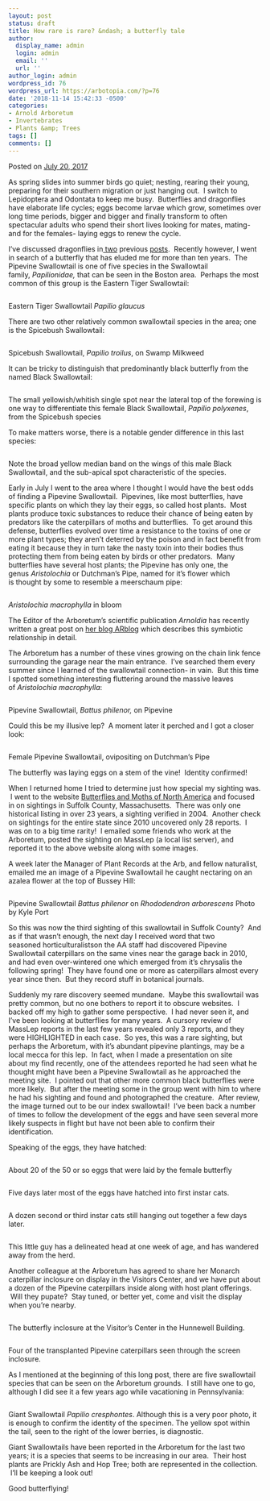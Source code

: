 ```yaml
---
layout: post
status: draft
title: How rare is rare? &ndash; a butterfly tale
author:
  display_name: admin
  login: admin
  email: ''
  url: ''
author_login: admin
wordpress_id: 76
wordpress_url: https://arbotopia.com/?p=76
date: '2018-11-14 15:42:33 -0500'
categories:
- Arnold Arboretum
- Invertebrates
- Plants &amp; Trees
tags: []
comments: []
---
```




<p>Posted on&nbsp;<a href="https://web.archive.org/web/20170912192358/http://www.arbotopia.com/how-rare-is-rare-a-butterfly-tale/">July 20, 2017</a></p>





<p>As spring slides&nbsp;into summer birds go quiet; nesting, rearing their young, preparing for&nbsp;their southern migration or just hanging out. &nbsp;I switch to Lepidoptera and Odontata to keep me busy. &nbsp;Butterflies and dragonflies have elaborate life cycles; eggs become larvae which grow, sometimes over long time periods, bigger and bigger and finally transform to often spectacular adults who spend their short lives looking for mates, mating- and for the females- laying eggs to renew the cycle.</p>





<p>I&rsquo;ve discussed dragonflies in<a href="https://web.archive.org/web/20170912192358/http://www.arbotopia.com/an-ode-to-odonata/">&nbsp;two</a>&nbsp;previous&nbsp;<a href="https://web.archive.org/web/20170912192358/http://www.arbotopia.com/dragonflies-are-everywhere/">posts</a>. &nbsp;Recently however, I went in search of a butterfly that has eluded me for more than&nbsp;ten years. &nbsp;The Pipevine Swallowtail is one of five species in the Swallowtail family,&nbsp;<em>Papilionidae,&nbsp;</em>that can be seen in the Boston area. &nbsp;Perhaps the most common of this group is the Eastern Tiger Swallowtail:</p>


<p><!-- wp:image {"id":1468} --></p>
<figure class="wp-block-image"><img src="https://web.archive.org/web/20170912192358im_/http://www.arbotopia.com/wp-content/uploads/2017/07/P1080473.jpg" alt="" class="wp-image-1468"/></figure>





<p>Eastern Tiger Swallowtail&nbsp;<em>Papilio glaucus</em></p>





<p>There are two other relatively common swallowtail species in the area; one is the Spicebush Swallowtail:</p>


<p><!-- wp:image {"id":1469} --></p>
<figure class="wp-block-image"><img src="https://web.archive.org/web/20170912192358im_/http://www.arbotopia.com/wp-content/uploads/2017/07/P1160832.jpg" alt="" class="wp-image-1469"/></figure>





<p>Spicebush Swallowtail,&nbsp;<em>Papilio troilus</em>, on Swamp Milkweed</p>





<p>It can be tricky to distinguish that predominantly black butterfly from the named Black Swallowtail:</p>


<p><!-- wp:image {"id":1470} --></p>
<figure class="wp-block-image"><img src="https://web.archive.org/web/20170912192358im_/http://www.arbotopia.com/wp-content/uploads/2017/07/P1080961.jpg" alt="" class="wp-image-1470"/></figure>





<p>The small yellowish/whitish single spot near the lateral top of the forewing is one way to differentiate this female Black Swallowtail,&nbsp;<em>Papilio polyxenes</em>, from the Spicebush species</p>





<p>To make matters worse, there is a notable gender difference in this last species:</p>


<p><!-- wp:image {"id":1471} --></p>
<figure class="wp-block-image"><img src="https://web.archive.org/web/20170912192358im_/http://www.arbotopia.com/wp-content/uploads/2017/07/P1250889.jpg" alt="" class="wp-image-1471"/></figure>





<p>Note the broad yellow median band on the wings of this male Black Swallowtail, and the sub-apical spot characteristic of the species.</p>





<p>Early in July&nbsp;I went to the&nbsp;area where I thought I would have the best odds of finding a Pipevine Swallowtail. &nbsp;Pipevines, like most butterflies, have specific plants on which they lay their eggs, so&nbsp;called host plants. &nbsp;Most plants produce toxic substances to reduce their chance of being eaten by predators like the caterpillars of moths and butterflies. &nbsp;To get around this defense, butterflies evolved over time a resistance to the toxins of one or more plant types; they aren&rsquo;t deterred by the poison and in fact benefit from eating it because they in turn take the nasty toxin into their bodies thus protecting them from being eaten by birds or other predators. &nbsp;Many butterflies&nbsp;have several host plants; the Pipevine has only one, the genus&nbsp;<em>Aristolochia</em>&nbsp;or Dutchman&rsquo;s Pipe, named for it&rsquo;s flower which is&nbsp;thought by some to resemble a meerschaum&nbsp;pipe:</p>


<p><!-- wp:image {"id":234} --></p>
<figure class="wp-block-image"><img src="/images/2018/11/Dutchmans-Pipe-Aristolochia-macrophylla-1112-88-A.jpg" alt="" class="wp-image-234"/></figure>





<p><em>Aristolochia macrophylla</em>&nbsp;in bloom</p>





<p>The Editor of the Arboretum&rsquo;s scientific publication&nbsp;<em>Arnoldia</em>&nbsp;has recently written a great&nbsp;post on&nbsp;<a href="https://web.archive.org/web/20170912192358/https://www.arboretum.harvard.edu/pipevine-dreams/">her blog ARblog</a>&nbsp;which describes this symbiotic relationship in detail.</p>





<p>The Arboretum has a number of these vines growing on the chain link fence surrounding the garage near the main entrance. &nbsp;I&rsquo;ve searched them every summer since I learned of the swallowtail connection- in vain. &nbsp;But this time I spotted something interesting fluttering around the massive leaves of&nbsp;<em>Aristolochia macrophylla</em>:</p>


<p><!-- wp:image {"id":1473} --></p>
<figure class="wp-block-image"><img src="https://web.archive.org/web/20170912192358im_/http://www.arbotopia.com/wp-content/uploads/2017/07/P1160754.jpg" alt="" class="wp-image-1473"/></figure>





<p>Pipevine Swallowtail,&nbsp;<em>Battus philenor,</em>&nbsp;on Pipevine</p>





<p>Could this be my illusive lep? &nbsp;A moment later it perched and I got a closer look:</p>


<p><!-- wp:image {"id":1474} --></p>
<figure class="wp-block-image"><img src="https://web.archive.org/web/20170912192358im_/http://www.arbotopia.com/wp-content/uploads/2017/07/P1160763.jpg" alt="" class="wp-image-1474"/></figure>





<p>Female Pipevine Swallowtail, ovipositing on Dutchman&rsquo;s Pipe</p>





<p>The butterfly was laying eggs on a stem of the vine! &nbsp;Identity confirmed!</p>





<p>When I returned home I tried to determine just how special my sighting was. &nbsp;I went to the&nbsp;website&nbsp;<a href="https://web.archive.org/web/20170912192358/https://www.butterfliesandmoths.org/">Butterflies and Moths of North America</a>&nbsp;and focused in on sightings in Suffolk County, Massachusetts. &nbsp;There was only one historical listing in over 23 years, a sighting verified in 2004. &nbsp;Another check on sightings for the entire state since 2010&nbsp;uncovered only 28 reports. &nbsp;I was on to a big time rarity! &nbsp;I emailed some friends who work at the Arboretum, posted the sighting on MassLep (a local list server), and reported it to the above website along with some images.</p>





<p>A week later the&nbsp;Manager of Plant Records at the Arb, and fellow naturalist, emailed me an image of a Pipevine Swallowtail he caught&nbsp;nectaring on an azalea flower at the top of Bussey Hill:</p>


<p><!-- wp:image {"id":1481} --></p>
<figure class="wp-block-image"><img src="https://web.archive.org/web/20170912192358im_/http://www.arbotopia.com/wp-content/uploads/2017/07/IMG_0628.jpg" alt="" class="wp-image-1481"/></figure>





<p>Pipevine Swallowtail&nbsp;<em>Battus philenor</em>&nbsp;on&nbsp;<em>Rhododendron arborescens</em>&nbsp;Photo by Kyle Port</p>





<p>So this was now the third sighting of this swallowtail in Suffolk County? &nbsp;And as if that wasn&rsquo;t enough, the next day I received word that two seasoned&nbsp;horticulturalistson the AA staff had discovered Pipevine Swallowtail caterpillars on the same vines near the garage back in 2010, and had even over-wintered one which emerged&nbsp;from it&rsquo;s chrysalis the following spring! &nbsp;They have found one or more as caterpillars almost every year since then. &nbsp;But they&nbsp;record stuff in botanical journals.</p>





<p>Suddenly my rare discovery seemed mundane. &nbsp;Maybe this swallowtail was pretty common, but no one bothers to report it to obscure websites. &nbsp;I backed off my high to gather some perspective. &nbsp;I had never seen it, and I&rsquo;ve been looking at butterflies for many years. &nbsp;A cursory review of MassLep reports&nbsp;in the last few years revealed only 3 reports, and they were HIGHLIGHTED in&nbsp;each case. &nbsp;So yes, this was a rare sighting, but perhaps the Arboretum, with it&rsquo;s abundant pipevine plantings, may be a local mecca for this lep. &nbsp;In fact, when I made a presentation on site about&nbsp;my find recently, one of the attendees reported he had seen what he thought might have been a Pipevine Swallowtail as he approached the meeting site. &nbsp;I pointed out that other&nbsp;more common black butterflies were more likely. &nbsp;But after the meeting some in the group&nbsp;went with him to where he had his sighting and found and photographed the creature. &nbsp;After review, the image turned out to be our index swallowtail! &nbsp;I&rsquo;ve been back a number of times to follow the development of the eggs and have seen several more likely suspects in flight but have not been able to confirm their identification.</p>





<p>Speaking of the eggs, they have hatched:</p>


<p><!-- wp:image {"id":1475} --></p>
<figure class="wp-block-image"><img src="https://web.archive.org/web/20170912192358im_/http://www.arbotopia.com/wp-content/uploads/2017/07/P1160914.jpg" alt="" class="wp-image-1475"/></figure>





<p>About 20 of the 50 or so eggs that were laid by the female butterfly</p>


<p><!-- wp:image {"id":1476} --></p>
<figure class="wp-block-image"><img src="https://web.archive.org/web/20170912192358im_/http://www.arbotopia.com/wp-content/uploads/2017/07/P1170001.jpg" alt="" class="wp-image-1476"/></figure>





<p>Five days later most of the eggs have hatched into first instar cats.</p>


<p><!-- wp:image {"id":1477} --></p>
<figure class="wp-block-image"><img src="https://web.archive.org/web/20170912192358im_/http://www.arbotopia.com/wp-content/uploads/2017/07/P1170064.jpg" alt="" class="wp-image-1477"/></figure>





<p>A dozen second or third instar cats still hanging out together a few days later.</p>


<p><!-- wp:image {"id":1478} --></p>
<figure class="wp-block-image"><img src="https://web.archive.org/web/20170912192358im_/http://www.arbotopia.com/wp-content/uploads/2017/07/P1170133.jpg" alt="" class="wp-image-1478"/></figure>





<p>This little guy has a delineated head at one week of age, and has wandered away from the herd.</p>





<p>Another colleague at the Arboretum has agreed to share her Monarch caterpillar inclosure on display in the Visitors Center, and we have put about a dozen of the Pipevine caterpillars inside along with host plant&nbsp;offerings. &nbsp;Will they pupate? &nbsp;Stay tuned, or better yet, come and visit the display when you&rsquo;re nearby.</p>


<p><!-- wp:image {"id":1479} --></p>
<figure class="wp-block-image"><img src="https://web.archive.org/web/20170912192358im_/http://www.arbotopia.com/wp-content/uploads/2017/07/P1170157.jpg" alt="" class="wp-image-1479"/></figure>





<p>The butterfly inclosure at the Visitor&rsquo;s Center in the Hunnewell Building.</p>


<p><!-- wp:image {"id":1480} --></p>
<figure class="wp-block-image"><img src="https://web.archive.org/web/20170912192358im_/http://www.arbotopia.com/wp-content/uploads/2017/07/P1170156.jpg" alt="" class="wp-image-1480"/></figure>





<p>Four of the transplanted Pipevine caterpillars seen through the screen inclosure.</p>





<p>As I mentioned at the beginning of this long post, there are five swallowtail species that can be&nbsp;seen on the Arboretum grounds. &nbsp;I still have one to go, although I did see it a few years ago while vacationing in Pennsylvania:</p>


<p><!-- wp:image {"id":1483} --></p>
<figure class="wp-block-image"><img src="https://web.archive.org/web/20170912192358im_/http://www.arbotopia.com/wp-content/uploads/2017/07/P1210692.jpg" alt="" class="wp-image-1483"/></figure>





<p>Giant Swallowtail&nbsp;<em>Papilio cresphontes</em>. Although this is a very poor photo, it is enough to confirm the identity of the specimen. The yellow spot within the tail, seen to the right of the lower berries, is diagnostic.</p>





<p>Giant Swallowtails have been reported in the Arboretum for the last two years; it is a species that seems to be&nbsp;increasing in our area. &nbsp;Their host plants are Prickly Ash and Hop Tree; both are represented in the collection. &nbsp;I&rsquo;ll be keeping a look out!</p>





<p>Good butterflying!</p>


